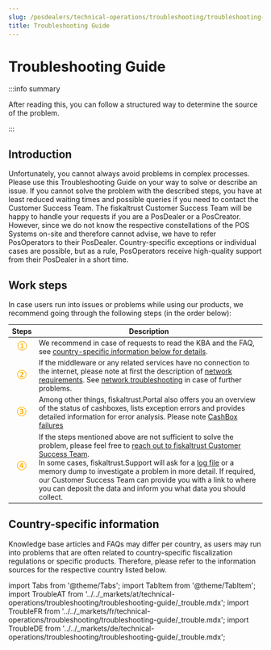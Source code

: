 ```yaml
---
slug: /posdealers/technical-operations/troubleshooting/troubleshooting-guide
title: Troubleshooting Guide
---
```


# Troubleshooting Guide

:::info summary

After reading this, you can follow a structured way to determine the source of the problem.

:::

## Introduction

Unfortunately, you cannot always avoid problems in complex processes. Please use this Troubleshooting Guide on your way to solve or describe an issue. If you cannot solve the problem with the described steps, you have at least reduced waiting times and possible queries if you need to contact the Customer Success Team.
The fiskaltrust Customer Success Team will be happy to handle your requests if you are a PosDealer or a PosCreator. However, since we do not know the respective constellations of the POS Systems on-site and therefore cannot advise, we have to refer PosOperators to their PosDealer. Country-specific exceptions or individual cases are possible, but as a rule, PosOperators receive high-quality support from their PosDealer in a short time.

## Work steps
In case users run into issues or problems while using our products, we recommend going through the following steps (in the order below):

| Steps | Description                                                                                                                |
|:----------------------:|-------------------------------------------------------------------------------------------------------------------------------------|
|![Number 1](../../images/numbers/circle-1o.png) |We recommend in case of requests to read the KBA and the FAQ, see [country-specific information below for details](./troubleshooting-guide.md#country-specific-information). |
|![Number 2](../../images/numbers/circle-2o.png) |If the middleware or any related services have no connection to the internet, please note at first the description of [network requirements](../../technical-operations/middleware/network-requirements.md). See [network troubleshooting](../../technical-operations/troubleshooting/network-troubleshooting.md) in case of further problems.   |
|![Number 3](../../images/numbers/circle-3o.png) |Among other things, fiskaltrust.Portal also offers you an overview of the status of cashboxes, lists exception errors and provides detailed information for error analysis. Please note [CashBox failures](../troubleshooting/cashbox-failures.md) |
|![Number 4](../../images/numbers/circle-4o.png) | If the steps mentioned above are not sufficient to solve the problem, please feel free to [reach out to fiskaltrust Customer Success Team](../../information-sources/contacting-support.md).<br/>In some cases, fiskaltrust.Support will ask for a [log file](../../technical-operations/middleware/logging.md) or a memory dump to investigate a problem in more detail. If required, our Customer Success Team can provide you with a link to where you can deposit the data and inform you what data you should collect. |


## Country-specific information
Knowledge base articles and FAQs may differ per country, as users may run into problems that are often related to country-specific fiscalization regulations or specific products. Therefore, please refer to the information sources for the respective country listed below.

import Tabs from '@theme/Tabs';
import TabItem from '@theme/TabItem';
import TroubleAT from '../../_markets/at/technical-operations/troubleshooting/troubleshooting-guide/_trouble.mdx';
import TroubleFR from '../../_markets/fr/technical-operations/troubleshooting/troubleshooting-guide/_trouble.mdx';
import TroubleDE from '../../_markets/de/technical-operations/troubleshooting/troubleshooting-guide/_trouble.mdx';

<Tabs groupId="market">

  <TabItem value="AT" label="Austria">
    <TroubleAT />
  </TabItem>

  <TabItem value="FR" label="France">
    <TroubleFR />
  </TabItem>

  <TabItem value="DE" label="Germany">
    <TroubleDE />
  </TabItem>

</Tabs>